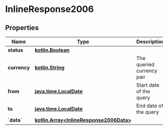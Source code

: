 # InlineResponse2006

## Properties
Name | Type | Description | Notes
------------ | ------------- | ------------- | -------------
**status** | [**kotlin.Boolean**](.md) |  |  [optional]
**currency** | [**kotlin.String**](.md) | The queried currency pair |  [optional]
**from** | [**java.time.LocalDate**](java.time.LocalDate.md) | Start date of the query |  [optional]
**to** | [**java.time.LocalDate**](java.time.LocalDate.md) | End date of the query |  [optional]
**&#x60;data&#x60;** | [**kotlin.Array&lt;InlineResponse2006Data&gt;**](InlineResponse2006Data.md) |  |  [optional]
